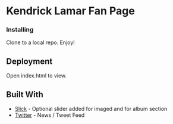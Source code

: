 # Kendrick Lamar Fan Page

### Installing

Clone to a local repo. Enjoy!

## Deployment

Open index.html to view.

## Built With

* [Slick](http://kenwheeler.github.io/slick/) - Optional slider added for imaged and for album section
* [Twitter](https://twitter.com/kendricklamar) - News / Tweet Feed


